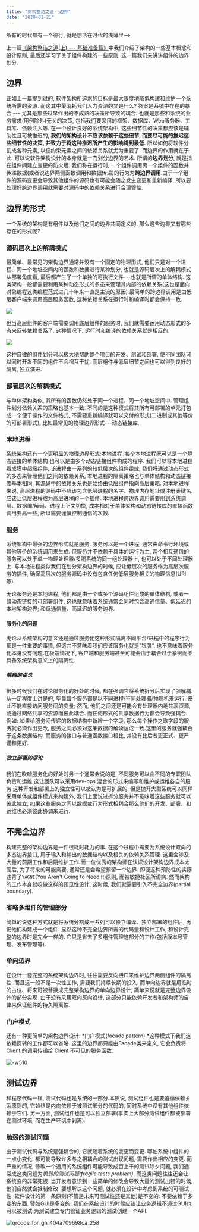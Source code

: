 ```yaml
---
title: "架构整洁之道--边界"
date: "2020-01-21"
---
```


<!--> 所有的时代都有一个德行, 就是想活在时代的浅薄里-->

上一篇[《架构整洁之道(上) --- 基础准备篇》](https://mp.weixin.qq.com/s/B6npSrKHQbK1u7PX2gPPXg)中我们介绍了架构的一些基本概念和设计原则, 最后还学习了关于组件构建的一些原则. 这一篇我们来讲讲组件的边界划分.

## 边界
正如上一篇提到过的, 软件架构所追求的目标是最大限度地降低构建和维护一个系统所需的资源. 而这其中最消耗我们人力资源的又是什么? 答案是系统中存在的耦合 --- 尤其是那些过早作出的不成熟的决策所导致的耦合. 也就是那些和系统的业务需求(用例除外)无关的决策, 包括我们要采用的框架、数据库、Web服务器、工具库、依赖注入等.
在一个设计良好的系统架构中, 这些细节性的决策都应该是辅助性且可被推迟的, **我们的架构设计不应该依赖于这些细节, 而要尽可能的推迟这些细节性的决策, 并致力于将这种推迟所产生的影响降到最低**.
所以如何将软件分割成各种元素, 以便约束元素之间的依赖关系就尤为重要了. 而边界的作用就在于此. 可以说软件架构设计的本身就是一门划分边界的艺术.
所谓的**边界划分**, 就是指在组件间建立变更的防火墙. 我们称在运行时, 一个组件调用另一个组件的函数并传递数据(或者说边界两侧函数调用和数据传递)的行为为**跨边界调用**.由于一个组件的源码变更会导致其他组件的源码也有可能会随之发生变更和重新编译, 所以要处理好跨边界调用就需要对源码中的依赖关系进行合理管控.

## 边界的形式
一个系统的架构是有组件以及他们之间的边界共同定义的. 那么这些边界又有哪些存在的形式呢?

### 源码层次上的解耦模式
最简单、最常见的架构边界通常并没有一个固定的物理形式, 他们只是对一个进程、同一个地址空间内的函数和数据进行某种划分, 也就是源码层次上的解耦模式. 从部署角度看, 最后都产生了一个单独的可执行文件---也就是所谓的单体结构.
这类架构一般都需要利用某种动态形式的多态来管理其内部的依赖关系(这也是面向对象编程这类编程范式进几十年来一直是主流的原因).最简单的跨边界调用是由低层客户端来调用高层服务函数, 这种依赖关系在运行时和编译时都会保持一致.

![](/15792294473686/15794082412678.jpg)

但当高层组件的客户端需要调用底层组件的服务时, 我们就需要运用动态形式的多态来反转依赖关系了. 这种情况下, 运行时和编译的依赖关系就是相反的.

![](/15792294473686/15794088699998.jpg)

这种自律的组件划分可以极大地帮助整个项目的开发、测试和部署, 使不同团队可以同时开发不同的组件不会相互干扰. 高层组件与低层细节之间也可以得到良好的隔离, 独立演进.

### 部署层次的解耦模式
与单体架构类似, 其所有的函数仍然处于同一个进程、同一个地址空间中. 管理组件划分依赖关系的策略也基本一致. 不同的是这种模式将其所有可部署的单元打包成一个便于操作的文件格式, 不需要重新编译就可以交付的形式(二进制或其他等价的可部署形式), 比如最常见的物理边界形式---动态链接库.

### 本地进程
系统架构还有一个更明显的物理边界形式:本地进程. 每个本地进程既可以是一个静态链接的单体结构 也可以是由多个动态链接组件构成的程序. 我们可以将本地进程看成膜中超级组件, 该进程由一系列的较低层次的组件组成, 我们将通过动态形式的多态来管理他们之间的依赖关系, 本地进程的隔离策略也与单体结构和动态链接库基本相同, 其源码中的依赖关系也是始终由低层组件指向高层策略. 对本地进程来说, 高层进程的源码中不应该包含低层进程的名字、物理内存地址或注册表键名. 应该让低层进程成为高层进程的一个插件.
本地进程跨边界调用需要用到系统调用、数据编/解码、进程上下文切换, 成本相对于单体架构和动态链接库的直接函数调用要高一些, 所以需要谨慎控制通信的次数.

### 服务
系统架构中最强的边界形式就是服务. 服务可以是一个进程, 通常由命令行环境或其他等价的系统调用来生成. 但服务并不依赖于具体的运行为主, 两个相互通信的服务可以处于单一物理处理器/多喝系统的同一组处理器上, 也可以处于不同处理器上.
与本地进程类似我们在划分架构边界的时候, 应让低层次的服务作为高层次服务的插件, 确保高层次的服务源码中没有包含任何低层服务相关的物理信息(URI等).

无论服务还是本地进程, 他们都是由一个或多个源码组件组成的单体结构, 或者一组动态链接的可部署组件, 这也就意味着系统通常会同时包含高通信量、低延迟的本地架构边界; 和低通信量、高延迟的服务边界.

#### 服务化的问题
无论从系统架构的意义还是通过服务化这种形式隔离不同平台/进程中的程序行为都是一件重要的事情, 但这并不意味着我们应该服务化就是”银弹“, 也不意味着服务化本身没有问题.在极端情况下, 客户端和服务端甚至可能会由于耦合过于紧密而不具备系统架构意义上的隔离性.

##### 解耦的谬论
很多时候我们在讨论服务化的好处的时候, 都在强调它将系统拆分后实现了强解耦. 从一定程度上讲是的, 毕竟每个服务都是以不同进程/不同处理器/物理机来运行, 彼此不能直接访问服务间的变量; 然而, 他们之间还是可能会有处理器内地共享资源, 或通过网络共享的资源而彼此耦合. 而任何形式的共享数据行为都会导致强耦合.
例如: 如果给服务间传递的数据结构中新增一个字段, 那么每个操作之歌字段的服务就必须作出更改, 服务之间必须对这条数据的解读达成一致.这里的服务就强耦合于这条数据结构.
而服务的接口与普通函数接口相比, 并没有比后者更正式、更严谨和更好.
##### 独立部署的谬论
我们在吹嘘服务化的好处时另一个通常会说的是, 不同服务可以由不同的专职团队负责和运维.这让团队可以采用dev-ops 混合的形式来编写和维护或运维各自的服务.这种开发和部署上的独立性可以被认为是可扩展的.
但是抛开大型系统可以同样采用单体或组件模式来构建外, 我们上面说过拆分服务并不意味着这些服务就可以彼此独立, 如果这些服务之间以数据或行为形式相耦合那么他们的开发、部署、和运维也必须彼此协调来进行.

## 不完全边界
构建完整的架构边界是一件很耗时耗力的事. 在这个过程中需要为系统设计双向的多态边界接口, 用于输入和输出的数据结构以及相关的依赖关系管理. 这里会涉及大量的前期工作和后期维护工作.而一位优秀的架构师在认识设计架构边界成本太高后, 为了将来的可能需要, 通常还是会希望预留一个边界. 即便这种预防性的实际违背了`YAGNI`(You Aren't Going to Need It)原则, 而被敏捷社区所诟病. 然而架构的工作本身就咬做这样的预见性设计, 这时候, 我们就需要引入不完全边界(partial boundary).
### 省略多组件的管理部分
简单的说这种方式就是将系统分割成一系列可以独立编译、独立部署的组件后, 再把他们构建成一个组件. 显然这种不完全边界所需的代码量和设计工作, 和设计完整的边界时是完全一样的. 它只是省去了多组件管理这部分的工作(包括版本号管理、发布管理等).
### 单向边界
在设计一套完整的系统架构边界时, 往往需要反向接口来维护边界两侧组件的隔离性. 而且这一般不是一次性工作, 需要我们持续长期的投入.
而单向边界就是用临时的占位、将来可被替换成完整架构边界的单向边界设计, 简单来说就是完整边界设计的部分实现. 由于没有采用双向反向设计, 这部分只能依赖开发者和架构师的自律来保证组件的持久隔离性.
### 门户模式
还有一种更简单的架构边界设计: *门户模式(facade pattern).*这种模式下我们连依赖反转的工作都可以省略. 这里的边界都只能由Facade类来定义, 它会负责将 Client 的调用传递给 Client 不可见的服务函数.

![-w510](/15792294473686/15794189255184.jpg)

## 测试边界
和程序代码一样, 测试代码也是系统的一部分.本质说, 测试组件也是要遵循依赖关系原则的, 它始终是内向依赖于被测试部分的代码的, 同时系统中没有其他组件依赖于它们. 另一方面, 测试组件也是可以独立部署(事实上大部分测试组件都被部署在测试环境, 而在生产环境中剥离).
### 脆弱的测试问题
由于测试代码与系统是强耦合的, 它就随着系统的变更而变更. 哪怕系统中组件的一点小变化, 都可能导致许多与之相耦合的测试出现问题, 需要作出相应的变更. 而严重的情况, 修改一个通用的系统组件可能导致成百上千的测试除夕问题, 我们通常成这类问题为*脆弱的测试问题(fragile tests problem).* 而这类问题往往还会让系统变的非常死板. 当开发者意识到一些简单的修改会导致大量的测试出错的时候, 他们自然就会抵制修改.
要想解决这个问题, 就必须在设计中考虑到系统的可测试性. 软件设计的第一条原则(不管是未来可测试性还是其他)是不变的: 不要依赖于多变的东西. 譬如GUI是多变的, 我们在系统设计的时候应该让业务逻辑不通过GUI也可以被测试.为测试建立专门验证业务逻辑的测试创建一个API.

![qrcode_for_gh_404a709698ca_258](/15792294473686/qrcode_for_gh_404a709698ca_258.png)

